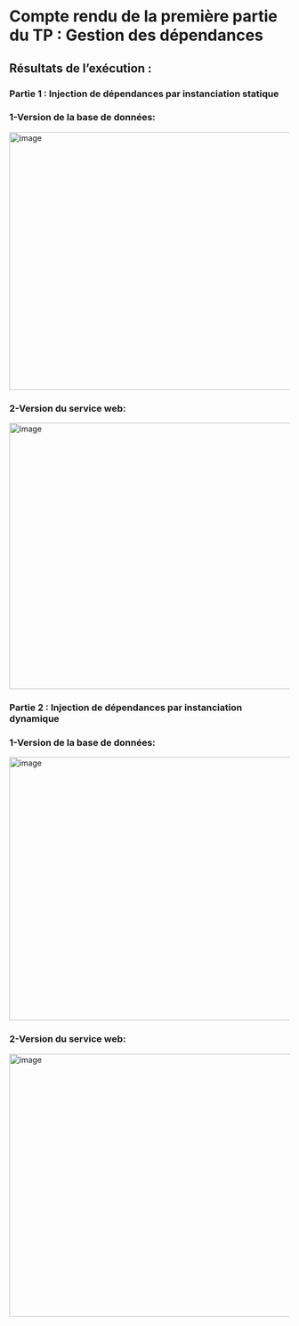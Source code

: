 ﻿# Compte rendu de la première partie du TP : Gestion des dépendances
## Résultats de l’exécution :
### Partie 1 : Injection de dépendances par instanciation statique
### 1-Version de la base de données:
<img width="959" height="463" alt="image" src="https://github.com/user-attachments/assets/df564d54-d794-4508-851f-cb235c38a2ae" />

### 2-Version du service web:
<img width="959" height="478" alt="image" src="https://github.com/user-attachments/assets/edad93aa-1018-4f70-92a1-5704adc4450a" />

### Partie 2 : Injection de dépendances par instanciation dynamique
### 1-Version de la base de données:
<img width="959" height="473" alt="image" src="https://github.com/user-attachments/assets/f24370f7-ec6a-45f3-a74e-3548db4382b8" />

### 2-Version du service web:
<img width="959" height="472" alt="image" src="https://github.com/user-attachments/assets/12e15c94-7819-4f19-bed0-ebdc459dfa87" />







